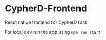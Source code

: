 # CypherD-Frontend

React native frontend for CypherD task

For local dev run the app using `npm run start`
